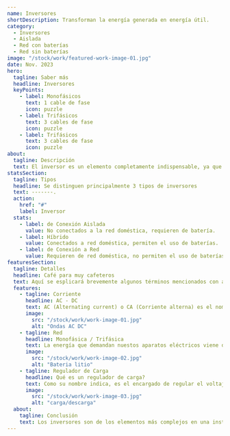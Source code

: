```yaml
---
name: Inversores
shortDescription: Transforman la energía generada en energía útil.
category:
  - Inversores
  - Aislada
  - Red con baterías
  - Red sin baterías
image: "/stock/work/featured-work-image-01.jpg"
date: Nov. 2023
hero:
  tagline: Saber más
  headline: Inversores
  keyPoints:
    - label: Monofásicos
      text: 1 cable de fase
      icon: puzzle
    - label: Trifásicos
      text: 3 cables de fase
      icon: puzzle
    - label: Trifásicos
      text: 3 cables de fase
      icon: puzzle
about:
  tagline: Descripción
  text: El inversor es un elemento completamente indispensable, ya que es el encargado de controlar y tranformar la energía que alimenta nuestro hogar.
statsSection:
  tagline: Tipos
  headline: Se distinguen principalmente 3 tipos de inversores
  text: -------.
  action:
    href: "#"
    label: Inversor
  stats:
    - label: de Conexión Aislada
      value: No conectados a la red doméstica, requieren de batería.
    - label: Híbrido
      value: Conectados a red doméstica, permiten el uso de baterías.
    - label: de Conexión a Red
      value: Requieren de red doméstica, no permiten el uso de baterías.
featuresSection:
  tagline: Detalles
  headline: Café para muy cafeteros
  text: Aquí se esplicará brevemente algunos términos mencionados con anterioridad.
  features:
    - tagline: Corriente
      headline: AC - DC
      text: AC (Alternating current) o CA (Corriente alterna) es el nombre que se le da a la electricidad que alimenta nuestros hogares. DC (Direct current) o CC (Corriente continua) es como llamamos a la electricidad que circula y alimenta los paneles electrónicos de la mayoría de nuestros aparatos domésticos, esto es posible gracias a los transformadores que usamos para cargar el móvil y/o aspiradora o las cajitas de plástico que podemos encontrar en medio de un cable que alimente una pantalla o un monitor. Estos transformadores hacen una labor reducida de lo que hacen los inversores de corriente.
      image:
        src: "/stock/work/work-image-01.jpg"
        alt: "Ondas AC DC"
    - tagline: Red
      headline: Monofásica / Trifásica
      text: La energía que demandan nuestos aparatos eléctricos viene dada por un cable de Fase (Marrón, Negro, Gris) y otro de Neutro (Azul), por lo que nos debería llegar seguro 1 cable de fase y 1 de neutro a nuestro hogar, pero al exigir demasiada corriente a la misma fase, puede ser que esta se vea sobrecargada y en el mejor de los casos hará saltar los plomos. Por ello nuestra vivienda puede estar siendo alimentada por 3 cables de fase y 1 de neutro, ya que de esta forma y tras unos cálculos de previsión de cargas podemos dividir la demanda lo más equitativa posible y evitar problemas futuros.
      image:
        src: "/stock/work/work-image-02.jpg"
        alt: "Bateria litio"
    - tagline: Regulador de Carga
      headline: Qué es un regulador de carga?
      text: Como su nombre indica, es el encargado de regular el voltaje que sale y entra de las baterías, evitando que reciban corriente estando llenas o que el porcentaje de batería existente baje de los valores otorgados por el fabricante.
      image:
        src: "/stock/work/work-image-03.jpg"
        alt: "carga/descarga"
  about:
    tagline: Conclusión
    text: Los inversores son de los elementos más complejos en una instalación fotovoltaica para los profesionales del sector, ya que estos dependen de algunas variantes como el tipo de red, el tipo de instalación, cantidad de placas, etc... Pero para el cliente es sencillo, el que se adapte a su exigencia. Quiere poner baterías ahora o más adelante? Precisa de uno monofásico o trifásico? Cuantas placas va a instalar? Tiene regulador de carga incorporado? Estas son las preguntas principales que hacerse al elegir nuestro inversor idóneo. Tenemos que ser conscientes de que cada instalación fotovoltaica debe ser única y creada a medida de la propiedad a abastecer.
---
```

